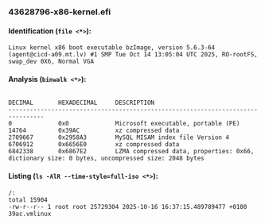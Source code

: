 ### 43628796-x86-kernel.efi
#### Identification (`file <*>`):
```
Linux kernel x86 boot executable bzImage, version 5.6.3-64 (agent@cicd-a09.mt.lv) #1 SMP Tue Oct 14 13:05:04 UTC 2025, RO-rootFS, swap_dev 0X6, Normal VGA
```
#### Analysis (`binwalk <*>`):
```

DECIMAL       HEXADECIMAL     DESCRIPTION
--------------------------------------------------------------------------------
0             0x0             Microsoft executable, portable (PE)
14764         0x39AC          xz compressed data
2709667       0x2958A3        MySQL MISAM index file Version 4
6706912       0x6656E0        xz compressed data
6842338       0x6867E2        LZMA compressed data, properties: 0x66, dictionary size: 0 bytes, uncompressed size: 2048 bytes
```
#### Listing (`ls -AlR --time-style=full-iso <*>`):
```
/:
total 15904
-rw-r--r-- 1 root root 25729304 2025-10-16 16:37:15.489789477 +0100 39ac.vmlinux
```

